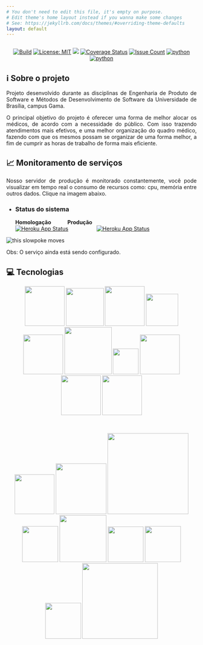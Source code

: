 ```yaml
---
# You don't need to edit this file, it's empty on purpose.
# Edit theme's home layout instead if you wanna make some changes
# See: https://jekyllrb.com/docs/themes/#overriding-theme-defaults
layout: default
---
```


<p align="center">
<img src="{{ site.baseurl }}/documentos/imagens/logo/logo.png" alt=""></p>



<p align="center">
  <a href="https://travis-ci.org/fga-gpp-mds/2018.1_Gerencia_mais"><img src="https://travis-ci.org/fga-gpp-mds/2018.1_Gerencia_mais.svg?branch=master" alt="Build"></a>
<a href="https://opensource.org/licenses/MIT"><img src="https://img.shields.io/badge/License-MIT-blue.svg" alt="License: MIT"></a>
  <a href="https://codeclimate.com/github/fga-gpp-mds/2018.1_Gerencia_mais/maintainability"><img src="https://api.codeclimate.com/v1/badges/4aff97e7847e842ef8be/maintainability" /></a>
     <a href='https://coveralls.io/github/fga-gpp-mds/2018.1_Gerencia_mais?branch=is64_Integrar_Frontend_e_Backend'><img src='https://coveralls.io/repos/github/fga-gpp-mds/2018.1_Gerencia_mais/badge.svg?branch=is64_Integrar_Frontend_e_Backend' alt='Coverage Status' /></a>
  <a href="https://codeclimate.com/github/fga-gpp-mds/2018.1_Gerencia_mais"><img src="https://codeclimate.com/github/fga-gpp-mds/2018.1_Gerencia_mais/badges/issue_count.svg" alt="Issue Count"></a> <a href='https://www.python.org/'><img src='https://img.shields.io/badge/Made%20with-Python-1f425f.svg' alt='python' /></a> <a href='https://i.imgur.com/1eUkAob.jpg'><img src='https://i.imgur.com/1eUkAob.jpg' alt='python' /></a>
</p>





## ℹ️ Sobre o projeto
<p align="justify">Projeto desenvolvido durante as disciplinas de Engenharia de Produto de Software e Métodos de Desenvolvimento de Software da Universidade de Brasília, campus Gama.</p>
<p align="justify">O principal objetivo do projeto é oferecer uma forma de melhor alocar os médicos, de acordo com a necessidade do público. Com isso trazendo atendimentos mais efetivos, e uma melhor organização do quadro médico, fazendo com que os mesmos possam se organizar de uma forma melhor, a fim de cumprir as horas de trabalho de forma mais eficiente.</p>


## 📈 Monitoramento de serviços

<p align="justify">Nosso servidor de produção é monitorado constantemente, você pode visualizar em tempo real o consumo de recursos como: cpu, memória entre outros dados. Clique na imagem abaixo.</p>

- ### Status do sistema

&nbsp;&nbsp;&nbsp;&nbsp;&nbsp;&nbsp;__Homologação__   &nbsp;&nbsp;&nbsp;&nbsp;&nbsp;&nbsp;&nbsp;&nbsp;&nbsp; __Produção__  
&nbsp;&nbsp;&nbsp;&nbsp;&nbsp;&nbsp;[![Heroku App Status](http://heroku-shields.herokuapp.com/gicsaude)](https://gicsaude.herokuapp.com) &nbsp;&nbsp;&nbsp;&nbsp;&nbsp;&nbsp;&nbsp;&nbsp;&nbsp;&nbsp;&nbsp;&nbsp;&nbsp;&nbsp;&nbsp;&nbsp;&nbsp;&nbsp;[![Heroku App Status](http://heroku-shields.herokuapp.com/gerenciamais)](https://gerenciamais.herokuapp.com)

<img src="{{ site.baseurl }}/documentos/imagens/Tecnologias/monitor.gif" title="this slowpoke moves" />



Obs: O serviço ainda está sendo configurado.

## 💻 Tecnologias

<p align="center">
<img src="{{ site.baseurl }}/documentos/imagens/Tecnologias/TravisCI-Mascot-1.png" width="105">
<img src="{{ site.baseurl }}/documentos/imagens/Tecnologias/codeclimate.jpg" width="100">
<img src="{{ site.baseurl }}/documentos/imagens/Tecnologias/css-logo-400x400.png" width="105">
<img src="{{ site.baseurl }}/documentos/imagens/Tecnologias/docker.gif" width="85">
<img src="{{ site.baseurl }}/documentos/imagens/Tecnologias/drive.gif" width="105">
<img src="{{ site.baseurl }}/documentos/imagens/Tecnologias/github.gif" width="125">
<img src="{{ site.baseurl }}/documentos/imagens/Tecnologias/heroku.svg" width="68">
<img src="{{ site.baseurl }}/documentos/imagens/Tecnologias/html.png" width="105">
<img src="{{ site.baseurl }}/documentos/imagens/Tecnologias/nodejs.png" width="105">
<img src="{{ site.baseurl }}/documentos/imagens/Tecnologias/pytest.png" width="105"></p>
<br>
<p align="center">
<img src="{{ site.baseurl }}/documentos/imagens/Tecnologias/python-django.png" width="105">
<img src="{{ site.baseurl }}/documentos/imagens/Tecnologias/react.png" width="134">
<img src="{{ site.baseurl }}/documentos/imagens/Tecnologias/restfram.png" width="214">
<img src="{{ site.baseurl }}/documentos/imagens/Tecnologias/selenium-test-automation.png" width="95">
<img src="{{ site.baseurl }}/documentos/imagens/Tecnologias/telegram.gif" width="124">
<img src="{{ site.baseurl }}/documentos/imagens/Tecnologias/zenhub.jpg" width="94">
<img src="{{ site.baseurl }}/documentos/imagens/Tecnologias/ColourContrastAnalyserPortable_128.png" width="95">
<img src="{{ site.baseurl }}/documentos/imagens/Tecnologias/datadog.png" width="95">
<img src="{{ site.baseurl }}/documentos/imagens/Tecnologias/coveralls-logo.png" width="200">

</p>


<br>
